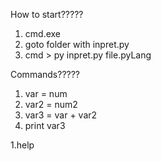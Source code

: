 How to start?????
1. cmd.exe
2. goto folder with inpret.py
3. cmd > py inpret.py file.pyLang

Commands?????
1. var = num
2. var2 = num2
3. var3 = var + var2
4. print var3

1.help
